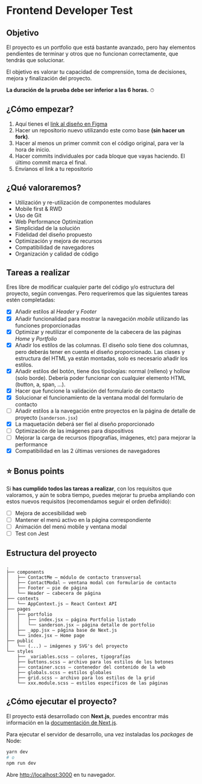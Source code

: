 # Frontend Developer Test

## Objetivo

El proyecto es un portfolio que está bastante avanzado, pero hay elementos pendientes de terminar y otros que no funcionan correctamente, que tendrás que solucionar.

El objetivo es valorar tu capacidad de comprensión, toma de decisiones, mejora y finalización del proyecto.

**La duración de la prueba debe ser inferior a las 6 horas.** ⏱

## ¿Cómo empezar?

1. Aquí tienes el [link al diseño en Figma](https://www.figma.com/file/bZ5WjEAxAZnCOmNXMnKbXJ/Frontend-Developer-Test)
2. Hacer un repositorio nuevo utilizando este como base **(sin hacer un fork)**.
3. Hacer al menos un primer commit con el código original, para ver la hora de inicio.
4. Hacer commits individuales por cada bloque que vayas haciendo. El último commit marca el final.
5. Envíanos el link a tu repositorio

## ¿Qué valoraremos?

* Utilización y re-utilización de componentes modulares
* Mobile first & RWD
* Uso de Git
* Web Performance Optimization
* Simplicidad de la solución
* Fidelidad del diseño propuesto
* Optimización y mejora de recursos
* Compatibilidad de navegadores
* Organización y calidad de código

## Tareas a realizar

Eres libre de modificar cualquier parte del código y/o estructura del proyecto, según convengas. Pero requeriremos que las siguientes tareas estén completadas:

- [x] Añadir estilos al _Header_ y _Footer_
- [x] Añadir funcionalidad para mostrar la navegación _mobile_ utilizando las funciones proporcionadas
- [x] Optimizar y reutilizar el componente de la cabecera de las páginas _Home_ y _Portfolio_
- [x] Añadir los estilos de las columnas. El diseño solo tiene dos columnas, pero deberás tener en cuenta el diseño proporcionado. Las clases y estructura del HTML ya están montadas, solo es necesario añadir los estilos.
- [x] Añadir estilos del botón, tiene dos tipologías: normal (relleno) y hollow (solo borde). Debería poder funcionar con cualquier elemento HTML (button, a, span, ...).
- [x] Hacer que funcione la validación del formulario de contacto
- [x] Solucionar el funcionamiento de la ventana modal del formulario de contacto
- [ ] Añadir estilos a la navegación entre proyectos en la página de detalle de proyecto (`sanderson.jsx`)
- [x] La maquetación deberá ser fiel al diseño proporcionado
- [ ] Optimización de las imágenes para dispositivos
- [ ] Mejorar la carga de recursos (tipografías, imágenes, etc) para mejorar la performance
- [x] Compatibilidad en las 2 últimas versiones de navegadores

## ⭐️ Bonus points

Si **has cumplido todos las tareas a realizar**, con los requisitos que valoramos, y aún te sobra tiempo, puedes mejorar tu prueba
ampliando con estos nuevos requisitos (recomendamos seguir el orden definido):

- [ ] Mejora de accesibilidad web
- [ ] Mantener el menú activo en la página correspondiente
- [ ] Animación del menú mobile y ventana modal
- [ ] Test con Jest

## Estructura del proyecto

```
.
├── components
│   ├── ContactMe — módulo de contacto transversal
│   ├── ContactModal — ventana modal con formulario de contacto
│   ├── Footer — pie de página
│   └── Header — cabecera de página
├── contexts
│   └── AppContext.js — React Context API
├── pages
│   ├── portfolio
│   │   ├── index.jsx — página Portfolio listado
│   │   └── sanderson.jsx — página detalle de portfolio
│   ├── _app.jsx — página base de Next.js
│   └── index.jsx — Home page
├── public
│   └── (...) — imágenes y SVG's del proyecto
└── styles
    ├── _variables.scss — colores, tipografías
    ├── buttons.scss — archivo para los estilos de los botones
    ├── container.scss — contenedor del contenido de la web
    ├── globals.scss — estilos globales
    ├── grid.scss — archivo para los estilos de la grid
    └── xxx.module.scss — estilos específicos de las páginas
```

## ¿Cómo ejecutar el proyecto?

El proyecto está desarrollado con **Next.js**, puedes encontrar más información en la [documentación de Next.js](https://nextjs.org/docs).

Para ejecutar el servidor de desarrollo, una vez instaladas los _packages_ de Node:

```bash
yarn dev
# o
npm run dev
```

Abre [http://localhost:3000](http://localhost:3000) en tu navegador.
